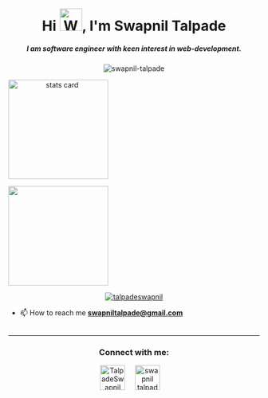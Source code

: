 <h1 align="center">Hi <img src="https://raw.githubusercontent.com/nixin72/nixin72/master/wave.gif" 
         alt="Waving hand animated gif"
         height="45"
         width="45" />, I'm Swapnil Talpade</h1>
<h5 align="center">
I am software engineer with keen interest in web-development.
</h5>
<p align="center"> <img src="https://komarev.com/ghpvc/?username=swapnil-talpade&label=Profile%20views&color=0e75b6&style=flat" alt="swapnil-talpade" /> </p>
<p>
<a align= "center" href="https://github.com/swapnil-talpade">
<img alt= "stats card" height="200px" width="auto" src="https://github-readme-streak-stats.herokuapp.com/?user=swapnil-talpade&theme=radical">
</a>
</p>
<img height="200px" width="auto" src="https://github-readme-stats.vercel.app/api?username=swapnil-talpade&count_private=true&theme=radical&show_icons=true" />

<p align="center"> <a href="https://twitter.com/TalpadeSwapnil" target="blank"><img src="https://img.shields.io/twitter/follow/TalpadeSwapnil?logo=twitter&style=for-the-badge" alt="talpadeswapnil" /></a> </p>

- 📫 How to reach me **swapniltalpade@gmail.com**
<br><br>
<hr>

<h3 align="center">Connect with me:</h3>
<p align="center">
<a href="https://twitter.com/TalpadeSwapnil" target="blank"><img align="center" src="https://img.icons8.com/cute-clipart/64/000000/twitter.png" alt="TalpadeSwapnil" height="50" width="50" /></a> &nbsp;&nbsp;&nbsp;
<a href="https://www.linkedin.com/in/swapnil-talpade-3b329318b/" target="blank"><img align="center" src="https://img.icons8.com/cute-clipart/64/000000/linkedin.png" alt="swapnil talpade" height="50" width="50" /></a>&nbsp;&nbsp;&nbsp;&nbsp;
</p>

